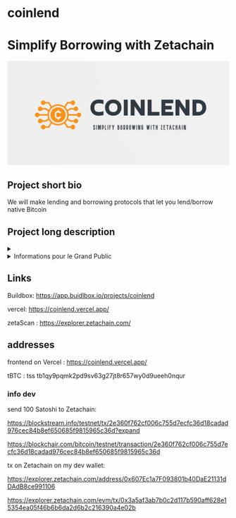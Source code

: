 # coinlend

# Simplify Borrowing with Zetachain

![logo](front/public/all.png)

## Project short bio

We will make lending and borrowing protocols that let you lend/borrow native Bitcoin

## Project long description

<details>
<summary></summary>

Coinlend is a groundbreaking financial ecosystem designed to revolutionize the way users interact with digital assets by seamlessly bridging the gap between ZetaChain and Bitcoin. Our mission is to simplify borrowing and lending in the world of cryptocurrency, making it accessible to everyone.

In a landscape where blockchain ecosystems often operate in silos, Coinlend acts as a bridge, allowing users to effortlessly transfer their Bitcoin holdings to ZetaChain and tap into the vast array of opportunities it offers. We envision a future where the power of ZetaChain's omnichain capabilities and generic smart contracts can be harnessed by anyone, regardless of their blockchain preferences.

Our lending and borrowing protocols are at the core of Coinlend's innovation. By enabling users to lend and borrow native Bitcoin within the ZetaChain environment, we unlock a new realm of possibilities for both experienced crypto enthusiasts and newcomers alike.

Key features of Coinlend:

- Seamless Asset Transfer: Coinlend simplifies the process of moving Bitcoin to ZetaChain, eliminating the complexities often associated with cross-chain transactions.

- Lending Opportunities: Users can become lenders and earn passive income by providing their Bitcoin assets for lending within the ZetaChain ecosystem.

- Borrowing Convenience: Borrowers gain access to much-needed liquidity by leveraging their assets on ZetaChain as collateral to secure Bitcoin loans.

- User-Friendly Interface: We prioritize user experience, ensuring that both lending and borrowing processes are straightforward and intuitive.

- Security and Trust: Coinlend employs robust security measures to safeguard users' assets and maintain the highest level of trust within the platform.

Coinlend is more than just a financial platform; it's a gateway to the future of blockchain finance. As we continue to develop our prototype and expand our services, we aim to empower users to make the most of the crypto ecosystem, whether they are interested in DeFi, payments, art, games, or other blockchain applications.

Join us on this exciting journey to simplify borrowing with ZetaChain. Together, we'll unlock the potential of a fluid, multi-chain crypto ecosystem, where financial opportunities are truly limitless. Coinlend is not just a project; it's a movement towards a more inclusive and accessible blockchain world.

</details>

<details>
<summary>Informations pour le Grand Public</summary>

Informations destinées au grand public, utilisation de haut niveau, captures d'écran, etc.

</details>

## Links

Buildbox: https://app.buidlbox.io/projects/coinlend

vercel: https://coinlend.vercel.app/

zetaScan : https://explorer.zetachain.com/

## addresses

frontend on Vercel : https://coinlend.vercel.app/

tBTC : tss tb1qy9pqmk2pd9sv63g27jt8r657wy0d9ueeh0nqur

### info dev

send 100 Satoshi to Zetachain:

https://blockstream.info/testnet/tx/2e360f762cf006c755d7ecfc36d18cadad976cec84b8ef650685f9815965c36d?expand

https://blockchair.com/bitcoin/testnet/transaction/2e360f762cf006c755d7ecfc36d18cadad976cec84b8ef650685f9815965c36d

tx on Zetachain on my dev wallet:

https://explorer.zetachain.com/address/0x607Ec1a7F093801b40DaE21131dDAdB8ce991106

https://explorer.zetachain.com/evm/tx/0x3a5af3ab7b0c2d117b590aff628e15354ea05f46b6b6da2d6b2c216390a4e02b
